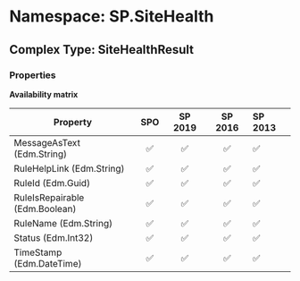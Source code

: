 # Namespace: SP.SiteHealth

## Complex Type: SiteHealthResult

### Properties

**Availability matrix**

Property | SPO | SP 2019 | SP 2016 | SP 2013
----------|:---:|:-------:|:-------:|:-------
MessageAsText (Edm.String) | ✅ | ✅ | ✅ | ✅
RuleHelpLink (Edm.String) | ✅ | ✅ | ✅ | ✅
RuleId (Edm.Guid) | ✅ | ✅ | ✅ | ✅
RuleIsRepairable (Edm.Boolean) | ✅ | ✅ | ✅ | ✅
RuleName (Edm.String) | ✅ | ✅ | ✅ | ✅
Status (Edm.Int32) | ✅ | ✅ | ✅ | ✅
TimeStamp (Edm.DateTime) | ✅ | ✅ | ✅ | ✅